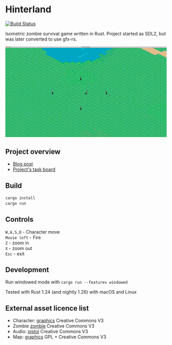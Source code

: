 # Hinterland

[![Build Status](https://travis-ci.org/Laastine/hinterland.svg?branch=master)](https://travis-ci.org/Laastine/hinterland)

Isometric zombie survival game written in Rust.
Project started as SDL2, but was later converted to use gfx-rs.

<img src="assets/zombie-shooter-gl-2018-01-24.gif" alt="preview">

## Project overview
- [Blog post](https://laastine.kapsi.fi/code/2018/01/07/zombie-shooter.html)
- [Project's task board](https://github.com/Laastine/hinterland/projects/1)

## Build

```bash
cargo install
cargo run
```

## Controls

`W,A,S,D` - Character move<br/>
`Mouse left` - Fire<br/>
`Z` - zoom in<br/>
`X` - zoom out<br/>
`Esc` - exit

## Development

Run windowed mode with `cargo run --features windowed`

Tested with Rust 1.24 (and nightly 1.26) with macOS and Linux

## External asset licence list

* Character: [graphics](http://opengameart.org/content/tmim-heroine-bleeds-game-art) Creative Commons V3
* Zombie [zombie](http://opengameart.org/content/zombie-sprites) Creative Commons V3
* Audio: [pistol](http://opengameart.org/content/chaingun-pistol-rifle-shotgun-shots) Creative Commons V3
* Map: [graphics](http://opengameart.org/content/tiled-terrains) GPL + Creative Commons V3
